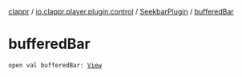 [clappr](../../index.md) / [io.clappr.player.plugin.control](../index.md) / [SeekbarPlugin](index.md) / [bufferedBar](./buffered-bar.md)

# bufferedBar

`open val bufferedBar: `[`View`](https://developer.android.com/reference/android/view/View.html)